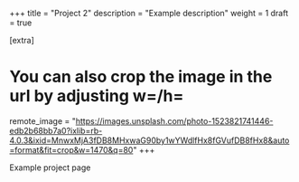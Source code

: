 +++
title = "Project 2"
description = "Example description"
weight = 1
draft = true

[extra]
# You can also crop the image in the url by adjusting w=/h=
remote_image = "https://images.unsplash.com/photo-1523821741446-edb2b68bb7a0?ixlib=rb-4.0.3&ixid=MnwxMjA3fDB8MHxwaG90by1wYWdlfHx8fGVufDB8fHx8&auto=format&fit=crop&w=1470&q=80"
+++

Example project page
